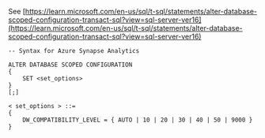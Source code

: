 See [https://learn.microsoft.com/en-us/sql/t-sql/statements/alter-database-scoped-configuration-transact-sql?view=sql-server-ver16](https://learn.microsoft.com/en-us/sql/t-sql/statements/alter-database-scoped-configuration-transact-sql?view=sql-server-ver16)
```
-- Syntax for Azure Synapse Analytics

ALTER DATABASE SCOPED CONFIGURATION
{
    SET <set_options>
}
[;]

< set_options > ::=
{
    DW_COMPATIBILITY_LEVEL = { AUTO | 10 | 20 | 30 | 40 | 50 | 9000 }
}
```
